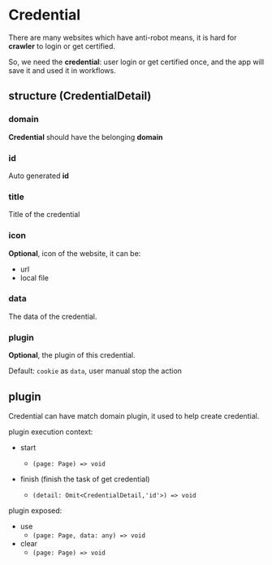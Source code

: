 # Credential

There are many websites which have anti-robot means, it is hard for **crawler** to login or get certified.

So, we need the **credential**: user login or get certified once, and the app will save it and used it in workflows.

## structure (CredentialDetail)

### domain

**Credential** should have the belonging **domain**

### id

Auto generated **id**

### title

Title of the credential

### icon

**Optional**, icon of the website, it can be:

- url
- local file

### data

The data of the credential.

### plugin

**Optional**, the plugin of this credential.

Default: `cookie` as `data`, user manual stop the action

## plugin

Credential can have match domain plugin, it used to help create credential.

plugin execution context:

- start
  - `(page: Page) => void`

- finish (finish the task of get credential)
  - `(detail: Omit<CredentialDetail,'id'>) => void`

plugin exposed:

- use
  - `(page: Page, data: any) => void`
- clear
  - `(page: Page) => void`





